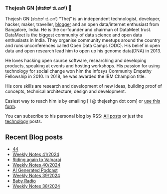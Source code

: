 ### Thejesh GN (ತೇಜೇಶ್ ಜಿ.ಎನ್) 👋

Thejesh GN (ತೇಜೇಶ್ ಜಿ.ಎನ್) “Thej” is an independent technologist, developer, hacker, maker, traveller, [blogger](https://thejeshgn.com/) and an open data/internet enthusiast from Bangalore, India. He is the co-founder and chairman of DataMeet trust. DataMeet is the biggest community of data science and open data enthusiasts in India. They organise community meetups around the country and runs unconferences called Open Data Camps (ODC). His belief in open data and open research lead him to open up his genome data(DNA) in 2013.

He loves hacking open source software, researching and developing products, speaking at events and hosting workshops. His passion for using technology for social change won him the Infosys Community Empathy Fellowship in 2010. In 2018, he was awarded the IBM Champion title.

His core skills are research and development of new ideas, building proof of concepts, technical architecture, design and development.

Easiest way to reach him is by emailing [ i @ thejeshgn dot com] or [use this form](https://thejeshgn.com/contact/).

You can subscribe to his personal blog by RSS: [All posts](https://feeds.thejeshgn.com/thejeshgn) or just the [technology](https://feeds.thejeshgn.com/technology) posts.

## Recent Blog posts
<!-- BLOG-POST-LIST:START -->
- [44](https://thejeshgn.com/2024/10/12/44/)
- [Weekly Notes 41/2024](https://thejeshgn.com/2024/10/11/weekly-notes-41-2024/)
- [Riding again to Valparai](https://thejeshgn.com/2024/10/07/riding-again-to-valparai/)
- [Weekly Notes 40/2024](https://thejeshgn.com/2024/10/04/weekly-notes-40-2024-2/)
- [AI Generated Podcast](https://thejeshgn.com/2024/10/01/ai-generated-podcast/)
- [Weekly Notes 39/2024](https://thejeshgn.com/2024/09/27/weekly-notes-40-2024/)
- [Baby Radio](https://thejeshgn.com/2024/09/26/baby-radio/)
- [Weekly Notes 38/2024](https://thejeshgn.com/2024/09/20/weekly-notes-38-2024/)
<!-- BLOG-POST-LIST:END -->
